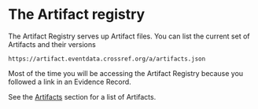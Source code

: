 # The Artifact registry

The Artifact Registry serves up Artifact files. You can list the current set of Artifacts and their versions

    https://artifact.eventdata.crossref.org/a/artifacts.json

Most of the time you will be accessing the Artifact Registry because you followed a link in an Evidence Record.

See the [Artifacts](../data/artifacts) section for a list of Artifacts.
